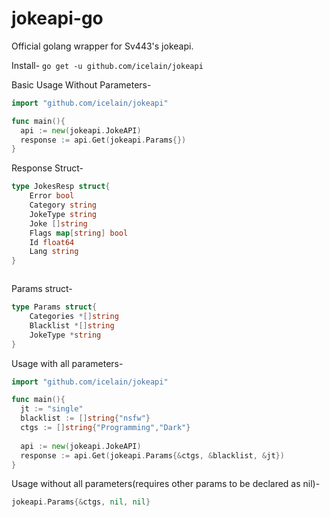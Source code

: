 # jokeapi-go
Official golang wrapper for Sv443's jokeapi.

Install-
```go get -u github.com/icelain/jokeapi```

Basic Usage Without Parameters-
```go
import "github.com/icelain/jokeapi"

func main(){
  api := new(jokeapi.JokeAPI)
  response := api.Get(jokeapi.Params{})
}
```
Response Struct-
```go
type JokesResp struct{
	Error bool
	Category string
	JokeType string
	Joke []string
	Flags map[string] bool
	Id float64
	Lang string
}



```
Params struct-
```go
type Params struct{
	Categories *[]string
	Blacklist *[]string
	JokeType *string
}
```

Usage with all parameters-
```go
import "github.com/icelain/jokeapi"

func main(){
  jt := "single"
  blacklist := []string{"nsfw"}
  ctgs := []string{"Programming","Dark"}
  
  api := new(jokeapi.JokeAPI)
  response := api.Get(jokeapi.Params{&ctgs, &blacklist, &jt})
}

```
Usage without all parameters(requires other params to be declared as nil)-
```go
jokeapi.Params{&ctgs, nil, nil}
```
